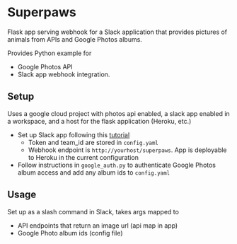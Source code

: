 # Superpaws

Flask app serving webhook for a Slack application that provides pictures of animals from APIs and Google Photos albums.

Provides Python example for
* Google Photos API
* Slack app webhook integration.


## Setup

Uses a google cloud project with photos api enabled, a slack app enabled in a workspace, and a host for the flask application (Heroku, etc.)

* Set up Slack app following this [tutorial](https://renzo.lucioni.xyz/serverless-slash-commands-with-python/)
    * Token and team_id are stored in `config.yaml`
    * Webhook endpoint is `http://yourhost/superpaws`. App is deployable to Heroku in the current configuration
* Follow instructions in `google_auth.py` to authenticate Google Photos album access and add any album ids to `config.yaml`

## Usage
Set up as a slash command in Slack, takes args mapped to 
* API endpoints that return an image url (api map in app)
* Google Photo album ids (config file)